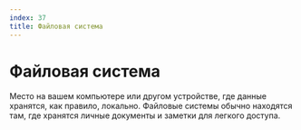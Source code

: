 ```yaml
---
index: 37
title: Файловая система
---
```

# Файловая система

Место на вашем компьютере или другом устройстве, где данные хранятся, как правило, локально. Файловые системы обычно находятся там, где хранятся личные документы и заметки для легкого доступа.